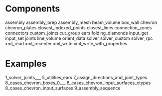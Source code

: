 # Components

assembly
assembly_brep
assembly_mesh
beam_volume
box_wall
chevron
chevron_plates
closest_indexed_points
closest_lines
connection_zones
connectors
custom_joints
cut_group
ears
folding_diamonds
input_get
input_set
joints
line_volume
orient_data
solver
solver_custom
solver_rpc
xml_read
xml_recenter
xml_write
xml_write_with_properties

# Examples

1_solver_joints___
5_utilities_ears
7_assign_directions_and_joint_types
8_cases_chevron_boxes_0___
8_cases_chevron_input_surfaces_ctypes
8_cases_chevron_input_surfaces
9_assembly_sequence